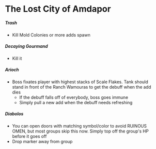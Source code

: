 # The Lost City of Amdapor

##### Trash

- Kill Mold Colonies or more adds spawn

##### Decaying Gourmand

- Kill it

##### Arioch

- Boss fixates player with highest stacks of Scale Flakes. Tank should stand in front of the Ranch Wamouras to get the debuff when the add dies
  - If the debuff falls off of everybody, boss goes immune
  - Simply pull a new add when the debuff needs refreshing

##### Diabolos

- You can open doors with matching symbol/color to avoid RUINOUS OMEN, but most groups skip this now. Simply top off the group's HP before it goes off
- Drop marker away from group
